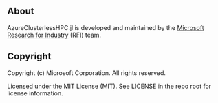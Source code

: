 
## About

AzureClusterlessHPC.jl is developed and maintained by the [Microsoft Research for Industry](https://www.microsoft.com/en-us/research/group/research-for-industry/) (RFI) team. 


## Copyright

Copyright (c) Microsoft Corporation. All rights reserved.

Licensed under the MIT License (MIT). See LICENSE in the repo root for license information.
